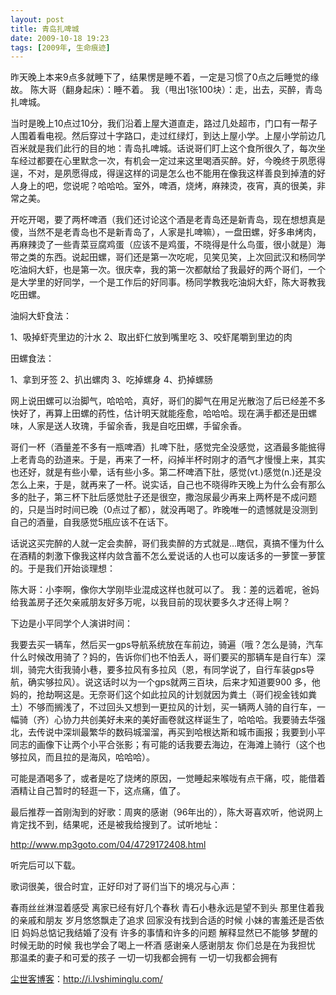 ```yaml
---
layout: post
title: 青岛扎啤城
date: 2009-10-18 19:23
tags: [2009年, 生命痕迹]
---
```

昨天晚上本来9点多就睡下了，结果愣是睡不着，一定是习惯了0点之后睡觉的缘故。
陈大哥（翻身起床）：睡不着。
我（甩出1张100块）：走，出去，买醉，青岛扎啤城。

当时是晚上10点过10分，我们沿着上屋大道直走，路过几处超市，门口有一帮子人围着看电视。然后穿过十字路口，走过红绿灯，到达上屋小学。上屋小学前边几百米就是我们此行的目的地：青岛扎啤城。话说哥们盯上这个食所很久了，每次坐车经过都要在心里默念一次，有机会一定过来这里喝酒买醉。好，今晚终于夙愿得逞，不对，是夙愿得成，得逞这样的词是怎么也不能用在像我这样善良到掉渣的好人身上的吧，您说呢？哈哈哈。室外，啤酒，烧烤，麻辣烫，夜宵，真的很美，非常之美。

开吃开喝，要了两杯啤酒（我们还讨论这个酒是老青岛还是新青岛，现在想想真是傻，当然不是老青岛也不是新青岛了，人家是扎啤嘛），一盘田螺，好多串烤肉，再麻辣烫了一些青菜豆腐鸡蛋（应该不是鸡蛋，不晓得是什么鸟蛋，很小就是）海带之类的东西。说起田螺，哥们还是第一次吃呢，见笑见笑，上次回武汉和杨同学吃油焖大虾，也是第一次。很庆幸，我的第一次都献给了我最好的两个哥们，一个是大学里的好同学，一个是工作后的好同事。杨同学教我吃油焖大虾，陈大哥教我吃田螺。

油焖大虾食法：

1、吸掉虾壳里边的汁水
2、取出虾仁放到嘴里吃
3、咬虾尾嚼到里边的肉

田螺食法：

1、拿到牙签
2、扒出螺肉
3、吃掉螺身
4、扔掉螺肠

网上说田螺可以治脚气，哈哈哈，真好，哥们的脚气在用足光散泡了后已经差不多快好了，再算上田螺的药性，估计明天就能痊愈，哈哈哈。现在满手都还是田螺味，人家是送人玫瑰，手留余香，我是自吃田螺，手留余香。

哥们一杯（酒量差不多有一瓶啤酒）扎啤下肚，感觉完全没感觉，这酒最多能掋得上老青岛的劲道来。于是，再来了一杯，闷掉半杯时刚才的酒气才慢慢上来，其实也还好，就是有些小晕，话有些小多。第二杯啤酒下肚，感觉(vt.)感觉(n.)还是没怎么上来，于是，就再来了一杯。说实话，自己也不晓得昨天晚上为什么会有那么多的肚子，第三杯下肚后感觉肚子还是很空，撒泡尿最少再来上两杯是不成问题的，只是当时时间已晚（0点过了都），就没再喝了。昨晚唯一的遗憾就是没测到自己的酒量，自我感觉5瓶应该不在话下。

话说这买完醉的人就一定会卖醉，哥们我卖醉的方式就是…瞎侃，真搞不懂为什么在酒精的刺激下像我这样内敛含蓄不怎么爱说话的人也可以废话多的一萝筐一萝筐的。于是我们开始谈理想：

陈大哥：小李啊，像你大学刚毕业混成这样也就可以了。
我：差的远着呢，爸妈给我盖房子还欠亲戚朋友好多万呢，以我目前的现状要多久才还得上啊？

下边是小平同学个人演讲时间：

我要去买一辆车，然后买一gps导航系统放在车前边，骑遍（哦？怎么是骑，汽车什么时候改用骑了？妈的，告诉你们也不怕丢人，哥们要买的那辆车是自行车）深圳，骑完大街我骑小巷，要多拉风有多拉风（恩，有同学说了，自行车装gps导航，确实够拉风）。说这话时以为一个gps就两三百块，后来才知道要900 多，他妈的，抢劫啊这是。无奈哥们这个如此拉风的计划就因为粪土（哥们视金钱如粪土）不够而搁浅了，不过回头又想到一更拉风的计划，买一辆两人骑的自行车，一幅骑（齐）心协力共创美好未来的美好画卷就这样诞生了，哈哈哈。我要骑去华强北，去传说中深圳最繁华的数码城溜溜，再买到哈根达斯和城市画报；我要到小平同志的画像下让两个小平合张影；有可能的话我要去海边，在海滩上骑行（这个也够拉风，而且拉的是海风，哈哈哈）。

可能是酒喝多了，或者是吃了烧烤的原因，一觉睡起来喉咙有点干痛，哎，能借着酒精让自己暂时的轻逛一下，这点痛，值了。

最后推荐一首刚淘到的好歌：周爽的感谢（96年出的），陈大哥喜欢听，他说网上肯定找不到，结果呢，还是被我给搜到了。试听地址：

http://www.mp3goto.com/04/4729172408.html

听完后可以下载。

歌词很美，很合时宜，正好印对了哥们当下的境况与心声：

春雨丝丝淋湿着感受
离家已经有好几个春秋
青石小巷永远是望不到头
那里住着我的亲戚和朋友
岁月悠悠飘走了追求
回家没有找到合适的时候
小妹的害羞还是否依旧
妈妈总惦记我结婚了没有
许多的事情和许多的问题
解释显然已不能够
梦醒的时候无助的时候
我也学会了喝上一杯酒
感谢亲人感谢朋友
你们总是在为我担忧
那温柔的妻子和可爱的孩子
一切一切我都会拥有
一切一切我都会拥有

<a href="http://i.lvshiminglu.com/">尘世客博客</a>：<a href="http://i.lvshiminglu.com/">http://i.lvshiminglu.com/</a>

